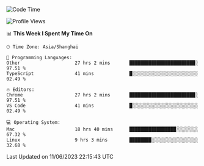 <!--START_SECTION:waka-->
![Code Time](http://img.shields.io/badge/Code%20Time-785%20hrs%2035%20mins-blue)

![Profile Views](http://img.shields.io/badge/Profile%20Views-0-blue)

📊 **This Week I Spent My Time On** 

```text
🕑︎ Time Zone: Asia/Shanghai

💬 Programming Languages: 
Other                    27 hrs 2 mins       ████████████████████████░   97.51 % 
TypeScript               41 mins             █░░░░░░░░░░░░░░░░░░░░░░░░   02.49 % 

🔥 Editors: 
Chrome                   27 hrs 2 mins       ████████████████████████░   97.51 % 
VS Code                  41 mins             █░░░░░░░░░░░░░░░░░░░░░░░░   02.49 % 

💻 Operating System: 
Mac                      18 hrs 40 mins      █████████████████░░░░░░░░   67.32 % 
Linux                    9 hrs 3 mins        ████████░░░░░░░░░░░░░░░░░   32.68 % 
```


 Last Updated on 11/06/2023 22:15:43 UTC
<!--END_SECTION:waka-->